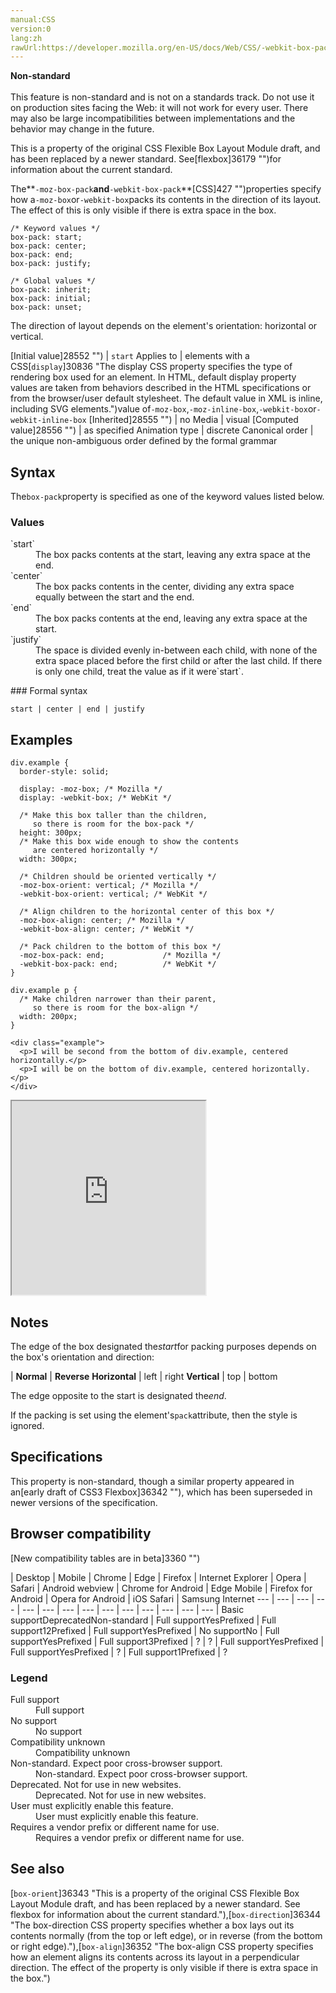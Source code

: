 ```yaml
---
manual:CSS
version:0
lang:zh
rawUrl:https://developer.mozilla.org/en-US/docs/Web/CSS/-webkit-box-pack
---
```






**Non-standard**<br></br>This feature is non-standard and is not on a standards track. Do not use it on production sites facing the Web: it will not work for every user. There may also be large incompatibilities between implementations and the behavior may change in the future.





This is a property of the original CSS Flexible Box Layout Module draft, and has been replaced by a newer standard. See[flexbox]36179 "")for information about the current standard.



The**`-moz-box-pack`**and**`-webkit-box-pack`**[CSS]427 "")properties specify how a`-moz-box`or`-webkit-box`packs its contents in the direction of its layout. The effect of this is only visible if there is extra space in the box.


```
/* Keyword values */
box-pack: start;
box-pack: center;
box-pack: end;
box-pack: justify;

/* Global values */
box-pack: inherit;
box-pack: initial;
box-pack: unset;
```


The direction of layout depends on the element&#39;s orientation: horizontal or vertical.


[Initial value]28552 "") | `start` 
Applies to | elements with a CSS[`display`]30836 "The display CSS property specifies the type of rendering box used for an element. In HTML, default display property values are taken from behaviors described in the HTML specifications or from the browser/user default stylesheet. The default value in XML is inline, including SVG elements.")value of`-moz-box`,`-moz-inline-box`,`-webkit-box`or`-webkit-inline-box` 
[Inherited]28555 "") | no 
Media | visual 
[Computed value]28556 "") | as specified 
Animation type | discrete 
Canonical order | the unique non-ambiguous order defined by the formal grammar 


## Syntax<a name="Syntax"></a>


The`box-pack`property is specified as one of the keyword values listed below.


### Values<a name="Values"></a>
<dl><dt id=''>`start`</dt><dd>The box packs contents at the start, leaving any extra space at the end.</dd><dt id=''>`center`</dt><dd>The box packs contents in the center, dividing any extra space equally between the start and the end.</dd><dt id=''>`end`</dt><dd>The box packs contents at the end, leaving any extra space at the start.</dd><dt id=''>`justify`</dt><dd>The space is divided evenly in-between each child, with none of the extra space placed before the first child or after the last child. If there is only one child, treat the value as if it were`start`.</dd></dl>
### Formal syntax<a name="Formal_syntax"></a>

```
start | center | end | justify
```

## Examples<a name="Examples"></a>

```
div.example {
  border-style: solid;

  display: -moz-box; /* Mozilla */
  display: -webkit-box; /* WebKit */

  /* Make this box taller than the children, 
     so there is room for the box-pack */
  height: 300px;
  /* Make this box wide enough to show the contents 
     are centered horizontally */
  width: 300px;
  
  /* Children should be oriented vertically */
  -moz-box-orient: vertical; /* Mozilla */
  -webkit-box-orient: vertical; /* WebKit */

  /* Align children to the horizontal center of this box */
  -moz-box-align: center; /* Mozilla */
  -webkit-box-align: center; /* WebKit */

  /* Pack children to the bottom of this box */
  -moz-box-pack: end;             /* Mozilla */
  -webkit-box-pack: end;          /* WebKit */
}

div.example p {
  /* Make children narrower than their parent,
     so there is room for the box-align */
  width: 200px;
}
```

```
<div class="example">
  <p>I will be second from the bottom of div.example, centered horizontally.</p>
  <p>I will be on the bottom of div.example, centered horizontally.</p>
</div>
```


<iframe src='https://mdn.mozillademos.org/en-US/docs/Web/CSS/box-pack$samples/Examples?revision=1348588' width='310' height='310'></iframe>



## Notes<a name="Notes"></a>


The edge of the box designated the*start*for packing purposes depends on the box&#39;s orientation and direction:


 | **Normal** | **Reverse** 
**Horizontal** | left | right 
**Vertical** | top | bottom 



The edge opposite to the start is designated the*end*.



If the packing is set using the element&#39;s`pack`attribute, then the style is ignored.


## Specifications<a name="Specifications"></a>


This property is non-standard, though a similar property appeared in an[early draft of CSS3 Flexbox]36342 ""), which has been superseded in newer versions of the specification.


## Browser compatibility<a name="Browser_compatibility"></a>
[New compatibility tables are in beta<i></i>]3360 "")

 | <abbr>Desktop<i></i></abbr> | <abbr>Mobile<i></i></abbr> 
 | <abbr>Chrome<i></i></abbr> | <abbr>Edge<i></i></abbr> | <abbr>Firefox<i></i></abbr> | <abbr>Internet Explorer<i></i></abbr> | <abbr>Opera<i></i></abbr> | <abbr>Safari<i></i></abbr> | <abbr>Android webview<i></i></abbr> | <abbr>Chrome for Android<i></i></abbr> | <abbr>Edge Mobile<i></i></abbr> | <abbr>Firefox for Android<i></i></abbr> | <abbr>Opera for Android<i></i></abbr> | <abbr>iOS Safari<i></i></abbr> | <abbr>Samsung Internet<i></i></abbr> 
 ---  |  ---  |  ---  |  ---  |  ---  |  ---  |  ---  |  ---  |  ---  |  ---  |  ---  |  ---  |  ---  |  ---  | 
Basic support<abbr>Deprecated<i></i></abbr><abbr>Non-standard<i></i></abbr> | <abbr>Full support</abbr>Yes<abbr>Prefixed<i></i></abbr> | <abbr>Full support</abbr>12<abbr>Prefixed<i></i></abbr> | <abbr>Full support</abbr>Yes<abbr>Prefixed<i></i></abbr> | <abbr>No support</abbr>No | <abbr>Full support</abbr>Yes<abbr>Prefixed<i></i></abbr> | <abbr>Full support</abbr>3<abbr>Prefixed<i></i></abbr> | <abbr>?</abbr> | <abbr>?</abbr> | <abbr>Full support</abbr>Yes<abbr>Prefixed<i></i></abbr> | <abbr>Full support</abbr>Yes<abbr>Prefixed<i></i></abbr> | <abbr>?</abbr> | <abbr>Full support</abbr>1<abbr>Prefixed<i></i></abbr> | <abbr>?</abbr> 


### Legend<a name="Legend"></a>
<dl><dt id=''><abbr>Full support</abbr></dt><dd>Full support</dd><dt id=''><abbr>No support</abbr></dt><dd>No support</dd><dt id=''><abbr>Compatibility unknown</abbr></dt><dd>Compatibility unknown</dd><dt id=''><abbr>Non-standard. Expect poor cross-browser support.<i></i></abbr></dt><dd>Non-standard. Expect poor cross-browser support.</dd><dt id=''><abbr>Deprecated. Not for use in new websites.<i></i></abbr></dt><dd>Deprecated. Not for use in new websites.</dd><dt id=''><abbr>User must explicitly enable this feature.<i></i></abbr></dt><dd>User must explicitly enable this feature.</dd><dt id=''><abbr>Requires a vendor prefix or different name for use.<i></i></abbr></dt><dd>Requires a vendor prefix or different name for use.</dd></dl>

## See also<a name="See_also"></a>


[`box-orient`]36343 "This is a property of the original CSS Flexible Box Layout Module draft, and has been replaced by a newer standard. See flexbox for information about the current standard."),[`box-direction`]36344 "The box-direction CSS property specifies whether a box lays out its contents normally (from the top or left edge), or in reverse (from the bottom or right edge)."),[`box-align`]36352 "The box-align CSS property specifies how an element aligns its contents across its layout in a perpendicular direction. The effect of the property is only visible if there is extra space in the box.")




